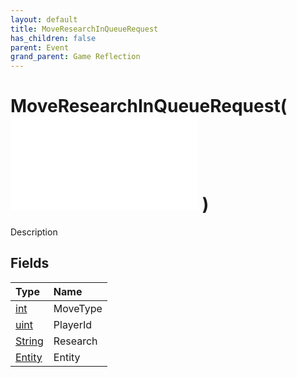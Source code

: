```yaml
---
layout: default
title: MoveResearchInQueueRequest
has_children: false
parent: Event
grand_parent: Game Reflection
---
```

# MoveResearchInQueueRequest( ![ EntityEventBase ](/game-reflection/events/entity_event_base.md) )
Description 

## Fields
| Type | Name |
|:-------------|:--------------|
| [int](/game-reflection/enums/int.md) | MoveType |
| [uint](/game-reflection/components/uint.md) | PlayerId |
| [String](/game-reflection/components/string.md) | Research |
| [Entity](/game-reflection/classes/entity.md) | Entity |
